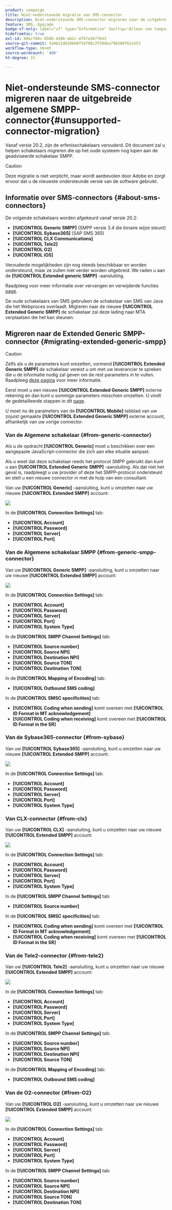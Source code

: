 ```yaml
---
product: campaign
title: Niet-ondersteunde migratie van SMS-connector
description: Niet-ondersteunde SMS-connector migreren naar de uitgebreide algemene SMPP-connector
feature: SMS, Upgrade
badge-v7-only: label="v7" type="Informative" tooltip="Alleen van toepassing op Campaign Classic v7"
hidefromtoc: true
exl-id: 60acf80c-8506-410b-ab2c-4f67a5677b43
source-git-commit: 3a9b21d626b60754789c3f594ba798309f62a553
workflow-type: tm+mt
source-wordcount: '460'
ht-degree: 1%

---
```


# Niet-ondersteunde SMS-connector migreren naar de uitgebreide algemene SMPP-connector{#unsupported-connector-migration}



Vanaf versie 20.2, zijn de erfenisschakelaars verouderd. Dit document zal u helpen schakelaars migreren die op het oude systeem nog lopen aan de geadviseerde schakelaar SMPP.

>[!CAUTION]
>
>Deze migratie is niet verplicht, maar wordt aanbevolen door Adobe en zorgt ervoor dat u de nieuwste ondersteunde versie van de software gebruikt.

## Informatie over SMS-connectors {#about-sms-connectors}

De volgende schakelaars worden afgekeurd vanaf versie 20.2:

* **[!UICONTROL Generic SMPP]** (SMPP versie 3.4 die binaire wijze steunt)
* **[!UICONTROL Sybase365]** (SAP SMS 365)
* **[!UICONTROL CLX Communications]**
* **[!UICONTROL Tele2]**
* **[!UICONTROL O2]**
* **[!UICONTROL iOS]**

Verouderde mogelijkheden zijn nog steeds beschikbaar en worden ondersteund, maar ze zullen niet verder worden uitgebreid. We raden u aan de **[!UICONTROL Extended generic SMPP]** -aansluiting.

Raadpleeg voor meer informatie over vervangen en verwijderde functies [page](../../rn/using/deprecated-features.md).

De oude schakelaars van SMS gebruiken de schakelaar van SMS van Java die het Webproces overlaadt. Migreren naar de nieuwe **[!UICONTROL Extended Generic SMPP]** de schakelaar zal deze lading naar MTA verplaatsen die het kan steunen.

## Migreren naar de Extended Generic SMPP-connector {#migrating-extended-generic-smpp}

>[!CAUTION]
>
>Zelfs als u de parameters kunt omzetten, vormend **[!UICONTROL Extended Generic SMPP]** de schakelaar vereist u om met uw leverancier te spreken die u de informatie nodig zal geven om de rest parameters in te vullen. Raadpleeg [deze pagina](sms-protocol.md) voor meer informatie.

Eerst moet u een nieuwe **[!UICONTROL Extended Generic SMPP]** externe rekening en dan kunt u sommige parameters misschien omzetten. U vindt de gedetailleerde stappen in dit [page](sms-set-up.md#creating-an-smpp-external-account).

U moet nu de parameters van de **[!UICONTROL Mobile]** tabblad van uw zojuist gemaakte **[!UICONTROL Extended Generic SMPP]** externe account, afhankelijk van uw vorige connector.

### Van de Algemene schakelaar {#from-generic-connector}

Als u de opdracht **[!UICONTROL Generic]** moet u beschikken over een aangepaste JavaScript-connector die zich aan elke situatie aanpast.

Als u weet dat deze schakelaar reeds het protocol SMPP gebruikt dan kunt u aan **[!UICONTROL Extended Generic SMPP]** -aansluiting. Als dat niet het geval is, raadpleegt u uw provider of deze het SMPP-protocol ondersteunt en stelt u een nieuwe connector in met de hulp van een consultant.

Van uw **[!UICONTROL Generic]** -aansluiting, kunt u omzetten naar uw nieuwe **[!UICONTROL Extended SMPP]** account:

![](assets/smpp_generic.png)

In de **[!UICONTROL Connection Settings]** tab:

* **[!UICONTROL Account]**
* **[!UICONTROL Password]**
* **[!UICONTROL Server]**
* **[!UICONTROL Port]**

### Van de Algemene schakelaar SMPP {#from-generic-smpp-connector}

Van uw **[!UICONTROL Generic SMPP]** -aansluiting, kunt u omzetten naar uw nieuwe **[!UICONTROL Extended SMPP]** account:

![](assets/smpp_generic_2.png)

In de **[!UICONTROL Connection Settings]** tab:

* **[!UICONTROL Account]**
* **[!UICONTROL Password]**
* **[!UICONTROL Server]**
* **[!UICONTROL Port]**
* **[!UICONTROL System Type]**

In de **[!UICONTROL SMPP Channel Settings]** tab:

* **[!UICONTROL Source number]**
* **[!UICONTROL Source NPI]**
* **[!UICONTROL Destination NPI]**
* **[!UICONTROL Source TON]**
* **[!UICONTROL Destination TON]**

In de **[!UICONTROL Mapping of Encoding]** tab:

* **[!UICONTROL Outbound SMS coding]**

In de **[!UICONTROL SMSC specificities]** tab:

* **[!UICONTROL Coding when sending]** komt overeen met **[!UICONTROL ID Format in MT acknowledgement]**
* **[!UICONTROL Coding when receiving]** komt overeen met **[!UICONTROL ID Format in the SR]**

### Van de Sybase365-connector {#from-sybase}

Van uw **[!UICONTROL Sybase365]** -aansluiting, kunt u omzetten naar uw nieuwe **[!UICONTROL Extended SMPP]** account:

![](assets/smpp_3.png)

In de **[!UICONTROL Connection Settings]** tab:

* **[!UICONTROL Account]**
* **[!UICONTROL Password]**
* **[!UICONTROL Server]**
* **[!UICONTROL Port]**
* **[!UICONTROL System Type]**

### Van CLX-connector {#from-clx}

Van uw **[!UICONTROL CLX]** -aansluiting, kunt u omzetten naar uw nieuwe **[!UICONTROL Extended SMPP]** account:

![](assets/smpp_4.png)

In de **[!UICONTROL Connection Settings]** tab:

* **[!UICONTROL Account]**
* **[!UICONTROL Password]**
* **[!UICONTROL Server]**
* **[!UICONTROL Port]**
* **[!UICONTROL System Type]**

In de **[!UICONTROL SMPP Channel Settings]** tab:

* **[!UICONTROL Source number]**

In de **[!UICONTROL SMSC specificities]** tab:

* **[!UICONTROL Coding when sending]** komt overeen met **[!UICONTROL ID Format in MT acknowledgement]**
* **[!UICONTROL Coding when receiving]** komt overeen met **[!UICONTROL ID Format in the SR]**

### Van de Tele2-connector {#from-tele2}

Van uw **[!UICONTROL Tele2]** -aansluiting, kunt u omzetten naar uw nieuwe **[!UICONTROL Extended SMPP]** account:

![](assets/smpp_6.png)

In de **[!UICONTROL Connection Settings]** tab:

* **[!UICONTROL Account]**
* **[!UICONTROL Password]**
* **[!UICONTROL Server]**
* **[!UICONTROL Port]**
* **[!UICONTROL System Type]**

In de **[!UICONTROL SMPP Channel Settings]** tab:

* **[!UICONTROL Source number]**
* **[!UICONTROL Source NPI]**
* **[!UICONTROL Destination NPI]**
* **[!UICONTROL Source TON]**

In de **[!UICONTROL Mapping of Encoding]** tab:

* **[!UICONTROL Outbound SMS coding]**

### Van de O2-connector {#from-O2}

Van uw **[!UICONTROL O2]** -aansluiting, kunt u omzetten naar uw nieuwe **[!UICONTROL Extended SMPP]** account:

![](assets/smpp_5.png)

In de **[!UICONTROL Connection Settings]** tab:

* **[!UICONTROL Account]**
* **[!UICONTROL Password]**
* **[!UICONTROL Server]**
* **[!UICONTROL Port]**
* **[!UICONTROL System Type]**

In de **[!UICONTROL SMPP Channel Settings]** tab:

* **[!UICONTROL Source number]**
* **[!UICONTROL Source NPI]**
* **[!UICONTROL Destination NPI]**
* **[!UICONTROL Source TON]**
* **[!UICONTROL Destination TON]**
